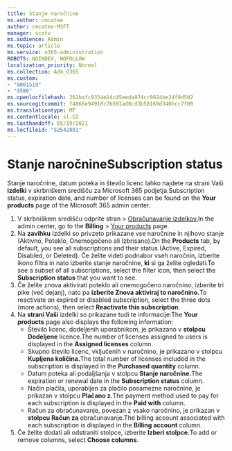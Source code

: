 ```yaml
---
title: Stanje naročnine
ms.author: cmcatee
author: cmcatee-MSFT
manager: scotv
ms.audience: Admin
ms.topic: article
ms.service: o365-administration
ROBOTS: NOINDEX, NOFOLLOW
localization_priority: Normal
ms.collection: Adm_O365
ms.custom:
- "9001519"
- "3586"
ms.openlocfilehash: 262bafc9354e14c45eeda974cc9824be24f9d502
ms.sourcegitcommit: f4866e94918c7b591ad0cd3b58169d340bcc7f00
ms.translationtype: MT
ms.contentlocale: sl-SI
ms.lasthandoff: 05/19/2021
ms.locfileid: "52542801"
---
```

# <a name="subscription-status"></a><span data-ttu-id="b5e02-102">Stanje naročnine</span><span class="sxs-lookup"><span data-stu-id="b5e02-102">Subscription status</span></span>

<span data-ttu-id="b5e02-103">Stanje naročnine, datum poteka in število licenc lahko najdete na strani Vaši **izdelki** v skrbniškem središču za Microsoft 365 podjetja.</span><span class="sxs-lookup"><span data-stu-id="b5e02-103">Subscription status, expiration date, and number of licenses can be found on the **Your products** page of the Microsoft 365 admin center.</span></span>

1. <span data-ttu-id="b5e02-104">V skrbniškem središču odprite stran  >  [Obračunavanje izdelkov.](https://go.microsoft.com/fwlink/p/?linkid=842054)</span><span class="sxs-lookup"><span data-stu-id="b5e02-104">In the admin center, go to the **Billing** > [Your products](https://go.microsoft.com/fwlink/p/?linkid=842054) page.</span></span>
2. <span data-ttu-id="b5e02-105">Na **zavihku** Izdelki so privzeto prikazane vse naročnine in njihovo stanje (Aktivno, Poteklo, Onemogočeno ali Izbrisano).</span><span class="sxs-lookup"><span data-stu-id="b5e02-105">On the **Products** tab, by default, you see all subscriptions and their status (Active, Expired, Disabled, or Deleted).</span></span> <span data-ttu-id="b5e02-106">Če želite videti podnabor vseh naročnin, izberite ikono filtra in nato izberite stanje naročnine, **ki** si ga želite ogledati.</span><span class="sxs-lookup"><span data-stu-id="b5e02-106">To see a subset of all subscriptions, select the filter icon, then select the **Subscription status** that you want to see.</span></span>
3. <span data-ttu-id="b5e02-107">Če želite znova aktivirati poteklo ali onemogočeno naročnino, izberite tri pike (več dejanj), nato pa **izberite Znova aktiviraj to naročnino.**</span><span class="sxs-lookup"><span data-stu-id="b5e02-107">To reactivate an expired or disabled subscription, select the three dots (more actions), then select **Reactivate this subscription**.</span></span>
4. <span data-ttu-id="b5e02-108">Na **strani Vaši** izdelki so prikazane tudi te informacije:</span><span class="sxs-lookup"><span data-stu-id="b5e02-108">The **Your products** page also displays the following information:</span></span>
    - <span data-ttu-id="b5e02-109">Število licenc, dodeljenih uporabnikom, je prikazano v **stolpcu Dodeljene** licence.</span><span class="sxs-lookup"><span data-stu-id="b5e02-109">The number of licenses assigned to users is displayed in the **Assigned licenses** column.</span></span>
    - <span data-ttu-id="b5e02-110">Skupno število licenc, vključenih v naročnino, je prikazano v stolpcu **Kupljena količina.**</span><span class="sxs-lookup"><span data-stu-id="b5e02-110">The total number of licenses included in the subscription is displayed in the **Purchased quantity** column.</span></span>
    - <span data-ttu-id="b5e02-111">Datum poteka ali podaljšanja v stolpcu **Stanje naročnine.**</span><span class="sxs-lookup"><span data-stu-id="b5e02-111">The expiration or renewal date in the **Subscription status** column.</span></span>
    - <span data-ttu-id="b5e02-112">Način plačila, uporabljen za plačilo posamezne naročnine, je prikazan v stolpcu **Plačano z.**</span><span class="sxs-lookup"><span data-stu-id="b5e02-112">The payment method used to pay for each subscription is displayed in the **Paid with** column.</span></span>
    - <span data-ttu-id="b5e02-113">Račun za obračunavanje, povezan z vsako naročnino, je prikazan v **stolpcu Račun za** obračunavanje.</span><span class="sxs-lookup"><span data-stu-id="b5e02-113">The billing account associated with each subscription is displayed in the **Billing account** column.</span></span>
5. <span data-ttu-id="b5e02-114">Če želite dodati ali odstraniti stolpce, izberite **Izberi stolpce.**</span><span class="sxs-lookup"><span data-stu-id="b5e02-114">To add or remove columns, select **Choose columns**.</span></span>